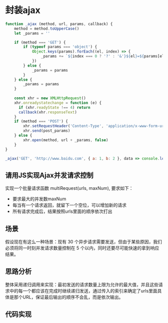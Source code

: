 # 封装ajax

```js
function _ajax (method, url, params, callback) {
    method = method.toUpperCase()
    let _params = ''

    if (method === 'GET') {
        if (typeof params === 'object') {
            Object.keys(params).forEach((el, index) => {
                _params += `${index === 0 ? '?' : '&'}${el}=${params[el]}`
            })
        } else {
            _params = params
        }
    } else {
        _params = params
    }
    
    const xhr = new XMLHttpRequest()
    xhr.onreadystatechange = function (e) {
      if (xhr.readyState !== 4) return 
      callback(xhr.responseText)
    }
    if (method === 'POST') {
        xhr.setRequestHeader('Content-Type', 'application/x-www-form-urlencoded')
        xhr.send(post_params)
    } else {
        xhr.open(method, url + _params, false)
    }
}

_ajax('GET', 'http://www.baidu.com', { a: 1, b: 2 }, data => console.log(data))
```

## 请用JS实现Ajax并发请求控制

实现一个批量请求函数 multiRequest(urls, maxNum), 要求如下：

+ 要求最大的并发数maxNum
+ 每当有一个请求返回，就留下一个空位，可以增加新的请求
+ 所有请求完成后，结果按照urls里面的顺序依次打出
  
## 场景

假设现在有这么一种场景：现有 30 个异步请求需要发送，但由于某些原因，我们必须将同一时刻并发请求数量控制在 5 个以内，同时还要尽可能快速的拿到响应结果。

## 思路分析

整体采用递归调用来实现：最初发送的请求数量上限为允许的最大值，并且这些请求中的每一个都应该在完成时继续递归发送，通过传入的索引来确定了urls里面具体是那个URL，保证最后输出的顺序不会乱，而是依次输出。

## 代码实现

```js

```